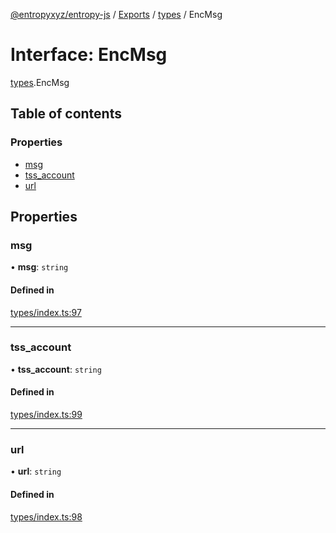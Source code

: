 [@entropyxyz/entropy-js](../README.md) / [Exports](../modules.md) / [types](../modules/types.md) / EncMsg

# Interface: EncMsg

[types](../modules/types.md).EncMsg

## Table of contents

### Properties

- [msg](types.EncMsg.md#msg)
- [tss\_account](types.EncMsg.md#tss_account)
- [url](types.EncMsg.md#url)

## Properties

### msg

• **msg**: `string`

#### Defined in

[types/index.ts:97](https://github.com/entropyxyz/entropy-js/blob/a7aaa0c/src/types/index.ts#L97)

___

### tss\_account

• **tss\_account**: `string`

#### Defined in

[types/index.ts:99](https://github.com/entropyxyz/entropy-js/blob/a7aaa0c/src/types/index.ts#L99)

___

### url

• **url**: `string`

#### Defined in

[types/index.ts:98](https://github.com/entropyxyz/entropy-js/blob/a7aaa0c/src/types/index.ts#L98)
